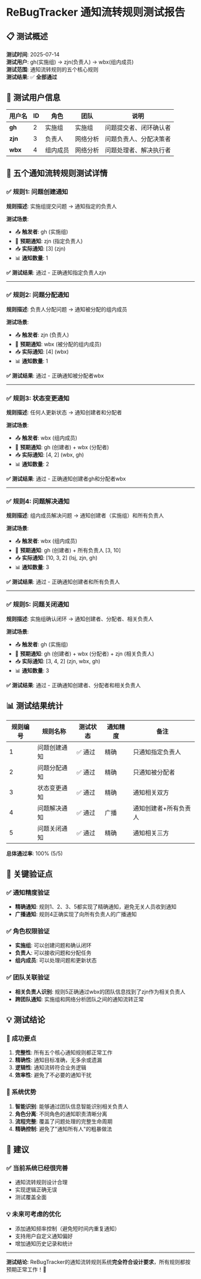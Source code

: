 # ReBugTracker 通知流转规则测试报告

## 📋 测试概述

**测试时间**: 2025-07-14  
**测试用户**: gh(实施组) → zjn(负责人) → wbx(组内成员)  
**测试范围**: 通知流转规则的五个核心规则  
**测试结果**: ✅ **全部通过**

## 👥 测试用户信息

| 用户名 | ID | 角色 | 团队 | 说明 |
|-------|----|----|------|------|
| **gh** | 2 | 实施组 | 实施组 | 问题提交者、闭环确认者 |
| **zjn** | 3 | 负责人 | 网络分析 | 问题负责人、分配决策者 |
| **wbx** | 4 | 组内成员 | 网络分析 | 问题处理者、解决执行者 |

## 🔄 五个通知流转规则测试详情

### ✅ 规则1: 问题创建通知
**规则描述**: 实施组提交问题 → 通知指定的负责人

**测试场景**:
- 📤 **触发者**: gh (实施组)
- 🎯 **预期通知**: zjn (指定负责人)
- 📥 **实际通知**: [3] (zjn)
- 📊 **通知数量**: 1

**✅ 测试结果**: 通过 - 正确通知指定负责人zjn

---

### ✅ 规则2: 问题分配通知
**规则描述**: 负责人分配问题 → 通知被分配的组内成员

**测试场景**:
- 📤 **触发者**: zjn (负责人)
- 🎯 **预期通知**: wbx (被分配的组内成员)
- 📥 **实际通知**: [4] (wbx)
- 📊 **通知数量**: 1

**✅ 测试结果**: 通过 - 正确通知被分配者wbx

---

### ✅ 规则3: 状态变更通知
**规则描述**: 任何人更新状态 → 通知创建者和分配者

**测试场景**:
- 📤 **触发者**: wbx (组内成员)
- 🎯 **预期通知**: gh (创建者) + wbx (分配者)
- 📥 **实际通知**: [4, 2] (wbx, gh)
- 📊 **通知数量**: 2

**✅ 测试结果**: 通过 - 正确通知创建者gh和分配者wbx

---

### ✅ 规则4: 问题解决通知
**规则描述**: 组内成员解决问题 → 通知创建者（实施组）和所有负责人

**测试场景**:
- 📤 **触发者**: wbx (组内成员)
- 🎯 **预期通知**: gh (创建者) + 所有负责人 [3, 10]
- 📥 **实际通知**: [10, 3, 2] (lsj, zjn, gh)
- 📊 **通知数量**: 3

**✅ 测试结果**: 通过 - 正确通知创建者和所有负责人

---

### ✅ 规则5: 问题关闭通知
**规则描述**: 实施组确认闭环 → 通知创建者、分配者、相关负责人

**测试场景**:
- 📤 **触发者**: gh (实施组)
- 🎯 **预期通知**: gh (创建者) + wbx (分配者) + zjn (相关负责人)
- 📥 **实际通知**: [3, 4, 2] (zjn, wbx, gh)
- 📊 **通知数量**: 3

**✅ 测试结果**: 通过 - 正确通知创建者、分配者和相关负责人

## 📊 测试结果统计

| 规则编号 | 规则名称 | 测试状态 | 通知精度 | 备注 |
|---------|----------|----------|----------|------|
| 1 | 问题创建通知 | ✅ 通过 | 精确 | 只通知指定负责人 |
| 2 | 问题分配通知 | ✅ 通过 | 精确 | 只通知被分配者 |
| 3 | 状态变更通知 | ✅ 通过 | 精确 | 通知相关双方 |
| 4 | 问题解决通知 | ✅ 通过 | 广播 | 通知创建者+所有负责人 |
| 5 | 问题关闭通知 | ✅ 通过 | 精确 | 通知相关三方 |

**总体通过率**: 100% (5/5)

## 🎯 关键验证点

### ✅ 通知精度验证
- **精确通知**: 规则1、2、3、5都实现了精确通知，避免无关人员收到通知
- **广播通知**: 规则4正确实现了向所有负责人的广播通知

### ✅ 角色权限验证
- **实施组**: 可以创建问题和确认闭环
- **负责人**: 可以接收问题和分配任务
- **组内成员**: 可以处理问题和更新状态

### ✅ 团队关联验证
- **相关负责人识别**: 规则5正确通过wbx的团队信息找到了zjn作为相关负责人
- **跨团队通知**: 实施组和网络分析团队之间的通知流转正常

## 💡 测试结论

### 🎉 成功要点
1. **完整性**: 所有五个核心通知规则都正常工作
2. **精确性**: 通知目标准确，无多余或遗漏
3. **逻辑性**: 通知流转符合业务逻辑
4. **效率性**: 避免了不必要的通知干扰

### 🔧 系统优势
1. **智能识别**: 能够通过团队信息智能识别相关负责人
2. **角色分离**: 不同角色的通知职责清晰分离
3. **流程完整**: 覆盖了问题处理的完整生命周期
4. **精确控制**: 避免了"通知所有人"的粗暴做法

## 🚀 建议

### ✅ 当前系统已经很完善
- 通知流转规则设计合理
- 实现逻辑正确无误
- 测试覆盖全面

### 💡 未来可考虑的优化
- 添加通知频率控制（避免短时间内重复通知）
- 支持用户自定义通知偏好
- 增加通知历史记录和统计

---

**测试结论**: ReBugTracker的通知流转规则系统**完全符合设计要求**，所有规则都按预期正常工作！🎉
